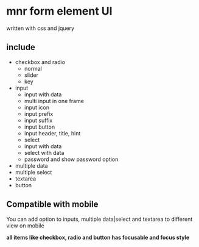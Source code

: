 # mnr form element UI

written with css and jquery

## include 
- checkbox and radio
	- normal
	- slider
	- key
- input
	- input with data
	- multi input in one frame
	- input icon
	- input prefix
	- input suffix
	- input button
	- input header, title, hint
	- select
	- input with data
	- select with data
	- password and show password option
- multiple data
- multiple select
- textarea
- button

## Compatible with mobile

You can add option to inputs, multiple data|select and textarea to different view on mobile

**all items like checkbox, radio and button has focusable and focus style**